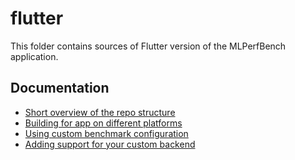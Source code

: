 # flutter

This folder contains sources of Flutter version of the MLPerfBench application.

## Documentation

* [Short overview of the repo structure](./documentation/repo-overview.md)
* [Building for app on different platforms](./documentation/build-and-run.md)
* [Using custom benchmark configuration](./documentation/custom-tasks.md)
* [Adding support for your custom backend](./documentation/adding-custom-backend.md)

